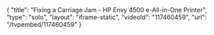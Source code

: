 {
    "title": "Fixing a Carriage Jam - HP Envy 4500 e-All-in-One Printer",
    "type": "solo",
    "layout": "iframe-static",
    "videoId": "117460459",
    "url": "\/tvpembed\/117460459"
}